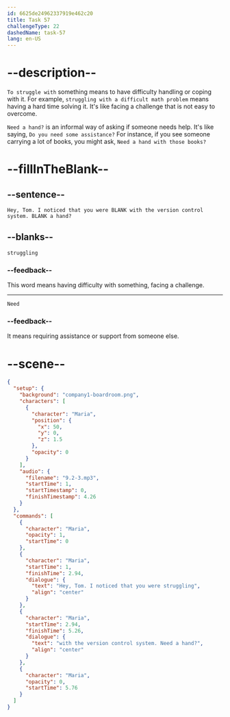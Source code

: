 ```yaml
---
id: 6625de24962337919e462c20
title: Task 57
challengeType: 22
dashedName: task-57
lang: en-US
---
```


<!-- (Audio) Maria: Hey, Tom. I noticed that you were struggling with the version control system. Need a hand? -->

# --description--

`To struggle with` something means to have difficulty handling or coping with it. For example, `struggling with a difficult math problem` means having a hard time solving it. It's like facing a challenge that is not easy to overcome.

`Need a hand?` is an informal way of asking if someone needs help. It's like saying, `Do you need some assistance?` For instance, if you see someone carrying a lot of books, you might ask, `Need a hand with those books?`

# --fillInTheBlank--

## --sentence--

`Hey, Tom. I noticed that you were BLANK with the version control system. BLANK a hand?`

## --blanks--

`struggling`

### --feedback--

This word means having difficulty with something, facing a challenge.

---

`Need`

### --feedback--

It means requiring assistance or support from someone else.

# --scene--

```json
{
  "setup": {
    "background": "company1-boardroom.png",
    "characters": [
      {
        "character": "Maria",
        "position": {
          "x": 50,
          "y": 0,
          "z": 1.5
        },
        "opacity": 0
      }
    ],
    "audio": {
      "filename": "9.2-3.mp3",
      "startTime": 1,
      "startTimestamp": 0,
      "finishTimestamp": 4.26
    }
  },
  "commands": [
    {
      "character": "Maria",
      "opacity": 1,
      "startTime": 0
    },
    {
      "character": "Maria",
      "startTime": 1,
      "finishTime": 2.94,
      "dialogue": {
        "text": "Hey, Tom. I noticed that you were struggling",
        "align": "center"
      }
    },
    {
      "character": "Maria",
      "startTime": 2.94,
      "finishTime": 5.26,
      "dialogue": {
        "text": "with the version control system. Need a hand?",
        "align": "center"
      }
    },
    {
      "character": "Maria",
      "opacity": 0,
      "startTime": 5.76
    }
  ]
}
```
